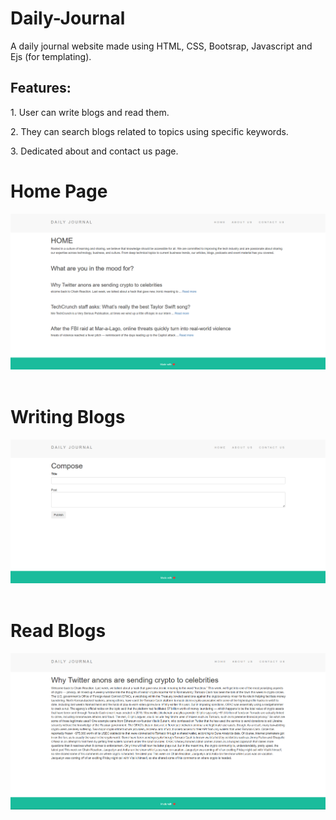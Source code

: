 # Daily-Journal

A daily journal website made using HTML, CSS, Bootsrap, Javascript and Ejs (for templating).
<br>
<h2>Features:</h2>
<p>1. User can write blogs and read them.</p>
<p>2. They can search blogs related to topics using specific keywords.</p>
<p>3. Dedicated about and contact us page.</p>

<h1>Home Page</h1>
<img src="https://github.com/Khushi260/Daily-Journal/blob/main/home.png">
<br>
<br>
<h1>Writing Blogs</h1>
<img src="https://github.com/Khushi260/Daily-Journal/blob/main/compose.png">
<br>
<br>
<h1>Read Blogs</h1>
<img src="https://github.com/Khushi260/Daily-Journal/blob/main/post.png">

